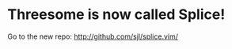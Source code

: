 Threesome is now called Splice!
===============================

Go to the new repo: <http://github.com/sjl/splice.vim/>
